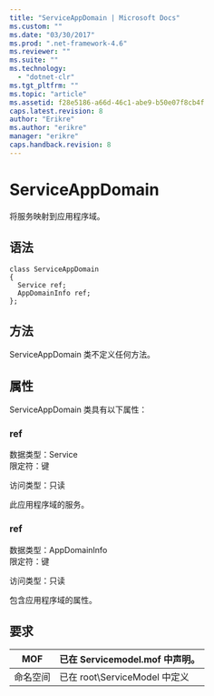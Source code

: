 ```yaml
---
title: "ServiceAppDomain | Microsoft Docs"
ms.custom: ""
ms.date: "03/30/2017"
ms.prod: ".net-framework-4.6"
ms.reviewer: ""
ms.suite: ""
ms.technology: 
  - "dotnet-clr"
ms.tgt_pltfrm: ""
ms.topic: "article"
ms.assetid: f28e5186-a66d-46c1-abe9-b50e07f8cb4f
caps.latest.revision: 8
author: "Erikre"
ms.author: "erikre"
manager: "erikre"
caps.handback.revision: 8
---
```

# ServiceAppDomain
将服务映射到应用程序域。  
  
## 语法  
  
```  
class ServiceAppDomain  
{  
  Service ref;  
  AppDomainInfo ref;  
};  
```  
  
## 方法  
 ServiceAppDomain 类不定义任何方法。  
  
## 属性  
 ServiceAppDomain 类具有以下属性：  
  
### ref  
 数据类型：Service               
 限定符：键  
  
 访问类型：只读  
  
 此应用程序域的服务。  
  
### ref  
 数据类型：AppDomainInfo               
 限定符：键  
  
 访问类型：只读  
  
 包含应用程序域的属性。  
  
## 要求  
  
|MOF|已在 Servicemodel.mof 中声明。|  
|---------|------------------------------|  
|命名空间|已在 root\\ServiceModel 中定义|